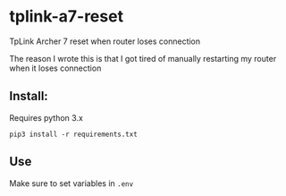 # tplink-a7-reset

TpLink Archer 7 reset when router loses connection

The reason I wrote this is that I got tired of manually restarting my router when it loses connection

## Install:
Requires python 3.x

```
pip3 install -r requirements.txt
```

## Use
Make sure to set variables in `.env` 